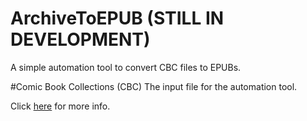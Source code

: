 # ArchiveToEPUB (STILL IN DEVELOPMENT)
A simple automation tool to convert CBC files to EPUBs.

#Comic Book Collections (CBC)
The input file for the automation tool.

Click [here](comic-book-collections) for more info.
